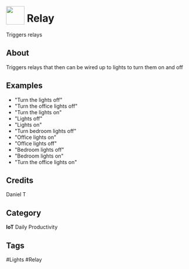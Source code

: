 # <img src="https://raw.githack.com/FortAwesome/Font-Awesome/master/svgs/solid/lightbulb.svg" card_color="#DC6851" width="50" height="50" style="vertical-align:bottom"/> Relay
Triggers relays

## About
Triggers relays that then can be wired up to lights to turn them on and off

## Examples
* "Turn the lights off"
* "Turn the office lights off"
* "Turn the lights on"
* "Lights off"
* "Lights on"
* "Turn bedroom lights off"
* "Office lights on"
* "Office lights off"
* "Bedroom lights off"
* "Bedroom lights on"
* "Turn the office lights on"

## Credits
Daniel T

## Category
**IoT**
Daily
Productivity

## Tags
#Lights
#Relay

